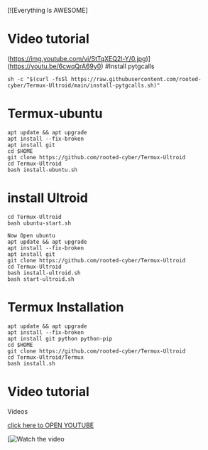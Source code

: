 [![Everything Is AWESOME]
# Video tutorial
(https://img.youtube.com/vi/StTqXEQ2l-Y/0.jpg)](https://youtu.be/6cwqQrA69y0)
#Install pytgcalls

```
sh -c "$(curl -fsSl https://raw.githubusercontent.com/rooted-cyber/Termux-Ultroid/main/install-pytgcalls.sh)"

```
# Termux-ubuntu 
```
apt update && apt upgrade
apt install --fix-broken
apt install git
cd $HOME
git clone https://github.com/rooted-cyber/Termux-Ultroid
cd Termux-Ultroid
bash install-ubuntu.sh

```

# install Ultroid

```
cd Termux-Ultroid
bash ubuntu-start.sh

Now Open ubuntu
apt update && apt upgrade
apt install --fix-broken
apt install git
git clone https://github.com/rooted-cyber/Termux-Ultroid
cd Termux-Ultroid
bash install-ultroid.sh
bash start-ultroid.sh
```

# Termux Installation
```
apt update && apt upgrade
apt install --fix-broken
apt install git python python-pip
cd $HOME
git clone https://github.com/rooted-cyber/Termux-Ultroid
cd Termux-Ultroid/Termux
bash install.sh
```


# Video tutorial

Videos 

<a href='https://youtu.be/6cwqQrA69y0' target="_blank">click here to OPEN YOUTUBE</a>

[![Watch the video](httpss://youtu.be/6cwqQrA69y0)
